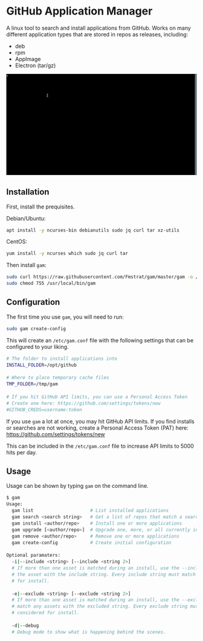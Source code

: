 # GitHub Application Manager
A linux tool to search and install applications from GitHub. Works on many different application types that are stored in repos as releases, including:
- deb
- rpm
- AppImage
- Electron (tar/gz)

![demo](demo/gam.gif)

## Installation
First, install the prequisites.

Debian/Ubuntu:
``` bash
apt install -y ncurses-bin debianutils sudo jq curl tar xz-utils
```

CentOS:
``` bash
yum install -y ncurses which sudo jq curl tar
```

Then install `gam`:
``` bash
sudo curl https://raw.githubusercontent.com/Fmstrat/gam/master/gam -o /usr/local/bin/gam
sudo chmod 755 /usr/local/bin/gam
```

## Configuration
The first time you use `gam`, you will need to run:
``` bash
sudo gam create-config
```
This will create an `/etc/gam.conf` file with the following settings that can be configured to your liking.
``` bash
# The folder to install applications into
INSTALL_FOLDER=/opt/github

# Where to place temporary cache files
TMP_FOLDER=/tmp/gam

# If you hit GitHub API limits, you can use a Personal Access Token
# Create one here: https://github.com/settings/tokens/new
#GITHUB_CREDS=username:token
```
If you use `gam` a lot at once, you may hit GitHub API limits. If you find installs or searches are not working, create a Personal Access Token (PAT) here: https://github.com/settings/tokens/new

This can be included in the `/etc/gam.conf` file to increase API limits to 5000 hits per day.

## Usage
Usage can be shown by typing `gam` on the command line.
``` bash
$ gam
Usage:
  gam list                     # List installed applications
  gam search <search string>   # Get a list of repos that match a search string
  gam install <author/repo>    # Install one or more applications
  gam upgrade [<author/repo>]  # Upgrade one, more, or all currently installed applications
  gam remove <author/repo>     # Remove one or more applications
  gam create-config            # Create initial configuration
  
Optional paramaters:
  -i|--include <string> [--include <string 2>]
  # If more than one asset is matched during an install, use the --include flag to match
  # the asset with the include string. Every include string must match to be considered
  # for install.

  -e|--exclude <string> [--exclude <string 2>]
  # If more than one asset is matched during an install, use the --exclue flag to not
  # match any assets with the excluded string. Every exclude string must not match to be
  # considered for install.

  -d|--debug
  # Debug mode to show what is happening behind the scenes.
```